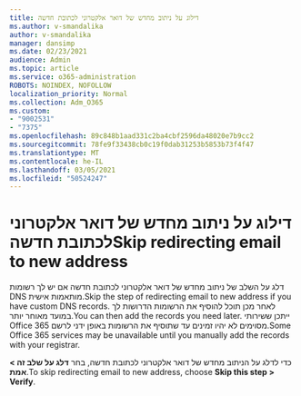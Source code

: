 ```yaml
---
title: דילוג על ניתוב מחדש של דואר אלקטרוני לכתובת חדשה
ms.author: v-smandalika
author: v-smandalika
manager: dansimp
ms.date: 02/23/2021
audience: Admin
ms.topic: article
ms.service: o365-administration
ROBOTS: NOINDEX, NOFOLLOW
localization_priority: Normal
ms.collection: Adm_O365
ms.custom:
- "9002531"
- "7375"
ms.openlocfilehash: 89c848b1aad331c2ba4cbf2596da48020e7b9cc2
ms.sourcegitcommit: 78fe9f33438cb0c19f0dab31253b5853b73f4f47
ms.translationtype: MT
ms.contentlocale: he-IL
ms.lasthandoff: 03/05/2021
ms.locfileid: "50524247"
---
```

# <a name="skip-redirecting-email-to-new-address"></a><span data-ttu-id="8dbd9-102">דילוג על ניתוב מחדש של דואר אלקטרוני לכתובת חדשה</span><span class="sxs-lookup"><span data-stu-id="8dbd9-102">Skip redirecting email to new address</span></span>

<span data-ttu-id="8dbd9-103">דלג על השלב של ניתוב מחדש של דואר אלקטרוני לכתובת חדשה אם יש לך רשומות DNS מותאמות אישית.</span><span class="sxs-lookup"><span data-stu-id="8dbd9-103">Skip the step of redirecting email to new address if you have custom DNS records.</span></span> <span data-ttu-id="8dbd9-104">לאחר מכן תוכל להוסיף את הרשומות הדרושות לך במועד מאוחר יותר.</span><span class="sxs-lookup"><span data-stu-id="8dbd9-104">You can then add the records you need later.</span></span> <span data-ttu-id="8dbd9-105">ייתכן ששירותי Office 365 מסוימים לא יהיו זמינים עד שתוסיף את הרשומות באופן ידני לרשם.</span><span class="sxs-lookup"><span data-stu-id="8dbd9-105">Some Office 365 services may be unavailable until you manually add the records with your registrar.</span></span>

<span data-ttu-id="8dbd9-106">כדי לדלג על הניתוב מחדש של דואר אלקטרוני לכתובת חדשה, בחר **דלג על שלב זה > אמת**.</span><span class="sxs-lookup"><span data-stu-id="8dbd9-106">To skip redirecting email to new address, choose **Skip this step > Verify**.</span></span>